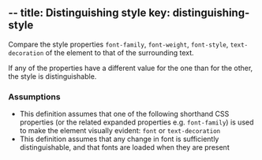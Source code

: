 --
title: Distinguishing style
key: distinguishing-style
--

Compare the style properties `font-family`, `font-weight`, `font-style`, `text-decoration` of the element to that of the surrounding text.

If any of the properties have a different value for the one than for the other, the style is distinguishable.

### Assumptions
- This definition assumes that one of the following shorthand CSS properties (or the related expanded properties e.g. `font-family`) is used to make the element visually evident: `font` or `text-decoration`
- This definition assumes that any change in font is sufficiently distinguishable, and that fonts are loaded when they are present
